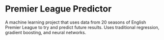 # Premier League Predictor

A machine learning project that uses data from 20 seasons of English Premier League to try and predict future results.
Uses traditional regression, gradient boosting, and neural networks.
